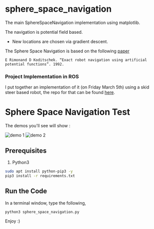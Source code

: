 # sphere_space_navigation
The main SphereSpaceNavigation implementation using matplotlib.

The navigation is potential field based.
* New locations are chosen via gradient descent.


The Sphere Space Navigation is based on the following [paper](https://kodlab.seas.upenn.edu/uploads/Kod/Rimon92.pdf) 

```
E Rimonand D Koditschek. “Exact robot navigation using artificial potential functions”. 1992.
```
### Project Implementation in ROS

I put together an implementation of it (on Friday March 5th) using a skid steer based robot, the repo for that can be found [here](https://github.com/1hada/skid_steer_bot).


# Sphere Space Navigation Test

The demos you'll see will show :

![demo 1](images/q4_2_3.png)
![demo 2](images/q4_2_4.png)


## Prerequisites

1. Python3

```sh
sudo apt install python-pip3 -y
pip3 install -r requirements.txt
```

## Run the Code

In a terminal window, type the following,
```sh
python3 sphere_space_navigation.py
```



Enjoy :)
